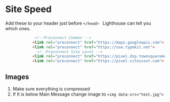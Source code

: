 # Site Speed 


Add these to your header just before ```</head> ``` Lighthouse can tell you which ones. 


```html
             <!--Preconnect Common -->
            <link rel="preconnect" href="https://maps.googleapis.com">
            <link rel="preconnect" href="https://use.typekit.net">
              <!--Preconnect Site Level -->
            <link rel="preconnect" href="https://pixel.dsp.townsquaremedia.com">
            <link rel="preconnect" href="https://pixel.sitescout.com">
 ```


## Images
1) Make sure everything is compressed 
2) If It is below Main Message change image to ```<img data-src="test.jpg">```
